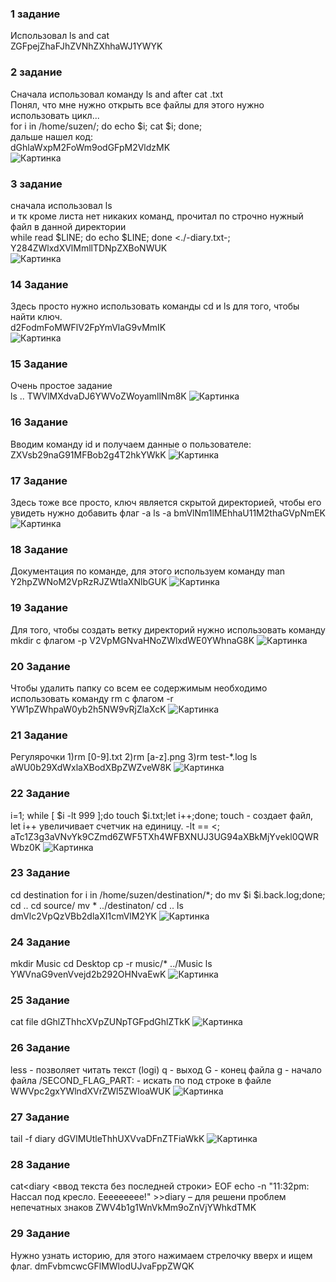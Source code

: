 ### 1 задание  
Использовал ls and cat  
ZGFpejZhaFJhZVNhZXhhaWJ1YWYK  
### 2 задание 
Сначала использовал команду ls and after cat .txt  
Понял, что мне нужно открыть все файлы для этого нужно использовать цикл...  
for i in /home/suzen/; do echo $i; cat $i; done;  
дальше нашел код:  
dGhlaWxpM2FoWm9odGFpM2VldzMK  
![Картинка](https://github.com/Rotshild/OS/blob/master/lab1/screenshots/2.jpg)
### 3 задание  
сначала использовал ls  
и тк кроме листа нет никаких команд, прочитал по строчно нужный файл в данной директории  
while read $LINE; do echo $LINE; done <./-diary.txt-;  
Y284ZWlxdXVlMmllTDNpZXBoNWUK  
![Картинка](https://github.com/Rotshild/OS/blob/master/lab1/screenshots/3.jpg)
### 14 Задание
Здесь просто нужно использовать команды cd и ls для того, чтобы найти ключ.  
d2FodmFoMWFlV2FpYmVlaG9vMmIK  
![Картинка](https://github.com/Rotshild/OS/blob/master/lab1/screenshots/14.jpg)
### 15 Задание
Очень простое задание   
ls ..
TWVlMXdvaDJ6YWVoZWoyamllNm8K
![Картинка](https://github.com/Rotshild/OS/blob/master/lab1/screenshots/15.jpg)
### 16 Задание
Вводим команду id и получаем данные о пользователе:
ZXVsb29naG91MFBob2g4T2hkYWkK
![Картинка](https://github.com/Rotshild/OS/blob/master/lab1/screenshots/16.jpg)
### 17 Задание
Здесь тоже все просто, ключ является скрытой директорией, чтобы его увидеть нужно добавить флаг -a
ls -a
bmVlNm1lMEhhaU11M2thaGVpNmEK
![Картинка](https://github.com/Rotshild/OS/blob/master/lab1/screenshots/17.jpg)
### 18 Задание
Документация по команде, для этого используем команду man <command>
Y2hpZWNoM2VpRzRJZWtlaXNlbGUK
![Картинка](https://github.com/Rotshild/OS/blob/master/lab1/screenshots/18.jpg)
### 19 Задание
Для того, чтобы создать ветку директорий нужно использовать команду mkdir с флагом -p
V2VpMGNvaHNoZWlxdWE0YWhnaG8K
![Картинка](https://github.com/Rotshild/OS/blob/master/lab1/screenshots/19.jpg)
### 20 Задание
Чтобы удалить папку со всем ее содержимым необходимо использовать команду rm с флагом -r
YW1pZWhpaW0yb2h5NW9vRjZlaXcK
![Картинка](https://github.com/Rotshild/OS/blob/master/lab1/screenshots/20.jpg)
### 21 Задание
Регулярочки
1)rm [0-9].txt
2)rm [a-z].png
3)rm test-*.log
ls
aWU0b29XdWxlaXBodXBpZWZveW8K
![Картинка](https://github.com/Rotshild/OS/blob/master/lab1/screenshots/21.jpg)
### 22 Задание
i=1; while [ $i -lt 999 ];do touch $i.txt;let i++;done;
touch - создает файл, let i++ увеличивает счетчик на единицу. -lt == <;
aTc1Z3g3aVNvYk9CZmd6ZWF5TXh4WFBXNUJ3UG94aXBkMjYvekl0QWRWbz0K
![Картинка](https://github.com/Rotshild/OS/blob/master/lab1/screenshots/22.jpg)
### 23 Задание
cd destination
for i in /home/suzen/destination/*; do mv $i $i.back.log;done;
cd ..
cd source/
mv * ../destinaton/
cd ..
ls
dmVlc2VpQzVBb2dlaXI1cmVlM2YK
![Картинка](https://github.com/Rotshild/OS/blob/master/lab1/screenshots/23.jpg)
### 24 Задание
mkdir Music
cd Desktop
cp -r music/* ../Music
ls
YWVnaG9venVvejd2b292OHNvaEwK
![Картинка](https://github.com/Rotshild/OS/blob/master/lab1/screenshots/24.jpg)
### 25 Задание
cat file
dGhlZThhcXVpZUNpTGFpdGhlZTkK
![Картинка](https://github.com/Rotshild/OS/blob/master/lab1/screenshots/25.jpg)
### 26 Задание
less - позволяет читать текст (logi)
q - выход
G - конец файла
g - начало файла
/SECOND_FLAG_PART: - искать по под строке в файле
WWVpc2gxYWlndXVrZWl5ZWloaWUK
![Картинка](https://github.com/Rotshild/OS/blob/master/lab1/screenshots/26.jpg)
### 27 Задание
tail -f diary
dGVlMUtleThhUXVvaDFnZTFiaWkK
![Картинка](https://github.com/Rotshild/OS/blob/master/lab1/screenshots/27.jpg)
### 28 Задание
cat<<EOF>diary
<ввод текста без последней строки>
EOF
echo -n "11:32pm: Нассал под кресло. Еееееееее!" >>diary – для решени проблем непечатных знаков
ZWV4b1g1WnVkMm9oZnVjYWhkdTMK

### 29 Задание
Нужно узнать историю, для этого нажимаем стрелочку вверх и ищем флаг.
dmFvbmcwcGFlMWlodUJvaFppZWQK
